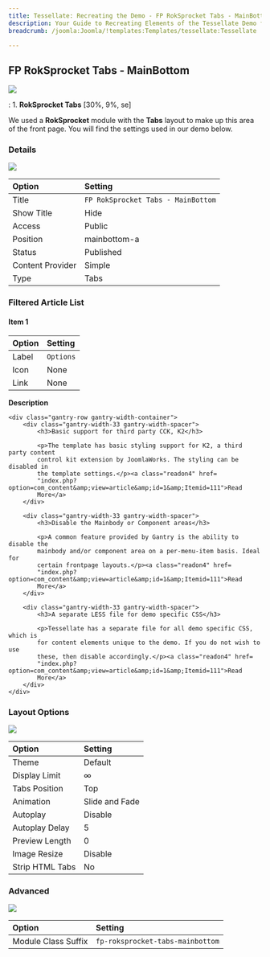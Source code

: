```yaml
---
title: Tessellate: Recreating the Demo - FP RokSprocket Tabs - MainBottom
description: Your Guide to Recreating Elements of the Tessellate Demo for Joomla
breadcrumb: /joomla:Joomla/!templates:Templates/tessellate:Tessellate

---
```


FP RokSprocket Tabs - MainBottom
-----

![][demo]

:   1. **RokSprocket Tabs** [30%, 9%, se]

We used a **RokSprocket** module with the **Tabs** layout to make up this area of the front page. You will find the settings used in our demo below.

### Details

![][demo2]

| Option           | Setting                            |
| :--------------- | :----------------------            |
| Title            | `FP RokSprocket Tabs - MainBottom` |
| Show Title       | Hide                               |
| Access           | Public                             |
| Position         | mainbottom-a                       |
| Status           | Published                          |
| Content Provider | Simple                             |
| Type             | Tabs                               |

### Filtered Article List

#### Item 1

| Option | Setting    |
| :----- | :--------- |
| Label  | `Options`  |
| Icon   | None       |
| Link   | None       |

**Description**

~~~
<div class="gantry-row gantry-width-container">
    <div class="gantry-width-33 gantry-width-spacer">
        <h3>Basic support for third party CCK, K2</h3>

        <p>The template has basic styling support for K2, a third party content
        control kit extension by JoomlaWorks. The styling can be disabled in
        the template settings.</p><a class="readon4" href=
        "index.php?option=com_content&amp;view=article&amp;id=1&amp;Itemid=111">Read
        More</a>
    </div>

    <div class="gantry-width-33 gantry-width-spacer">
        <h3>Disable the Mainbody or Component areas</h3>

        <p>A common feature provided by Gantry is the ability to disable the
        mainbody and/or component area on a per-menu-item basis. Ideal for
        certain frontpage layouts.</p><a class="readon4" href=
        "index.php?option=com_content&amp;view=article&amp;id=1&amp;Itemid=111">Read
        More</a>
    </div>

    <div class="gantry-width-33 gantry-width-spacer">
        <h3>A separate LESS file for demo specific CSS</h3>

        <p>Tessellate has a separate file for all demo specific CSS, which is
        for content elements unique to the demo. If you do not wish to use
        these, then disable accordingly.</p><a class="readon4" href=
        "index.php?option=com_content&amp;view=article&amp;id=1&amp;Itemid=111">Read
        More</a>
    </div>
</div>
~~~



### Layout Options

![][demo3]

| Option          | Setting        |  
| :-------------- | :------------- |  
| Theme           | Default        | 
| Display Limit   | ∞              |   
| Tabs Position   | Top            |  
| Animation       | Slide and Fade |  
| Autoplay        | Disable        |  
| Autoplay Delay  | 5              |  
| Preview Length  | 0              |  
| Image Resize    | Disable        |  
| Strip HTML Tabs | No             |

### Advanced

![][demo4]

| Option              | Setting                          |
| :------------------ | :--------------------            |
| Module Class Suffix | `fp-roksprocket-tabs-mainbottom` |

[demo]: assets/demo_15.jpeg
[demo2]: assets/demo_15a.jpeg
[demo3]: assets/demo_15b.jpeg
[demo4]: assets/demo_15c.jpeg
